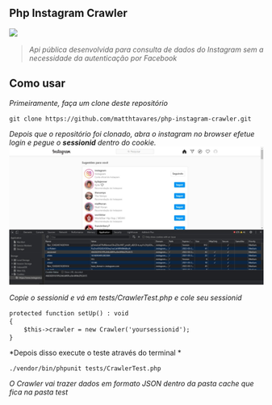 ## Php Instagram Crawler

![](https://img.shields.io/badge/PHP-777BB4?style=for-the-badge&logo=php&logoColor=white)
> *Api pública desenvolvida para consulta de dados do Instagram sem a 
> necessidade da autenticação por Facebook*

## Como usar 
*Primeiramente, faça um clone deste repositório*

    git clone https://github.com/matthtavares/php-instagram-crawler.git

*Depois que o repositório foi clonado, abra o instagram no browser efetue login e pegue o **sessionid** dentro do cookie.*
![](ex1.jpeg)

*Copie o sessionid e vá em tests/CrawlerTest.php e cole seu sessionid*

    protected function setUp() : void
    {
        $this->crawler = new Crawler('yoursessionid');
    }

*Depois disso execute o teste através do  terminal *

    ./vendor/bin/phpunit tests/CrawlerTest.php
 
 
*O Crawler vai trazer dados em formato JSON dentro da pasta cache que fica na pasta test*